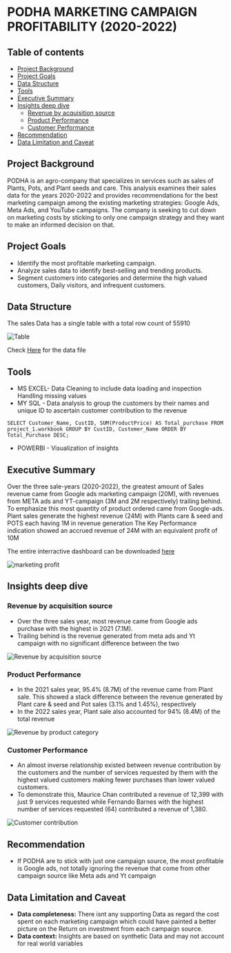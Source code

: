 # PODHA MARKETING CAMPAIGN PROFITABILITY (2020-2022)

## Table of contents
- [Project Background](#Project-Background)
- [Project Goals](#Project-Goals)
- [Data Structure](#Data-Structure)
- [Tools](#Tools)
- [Executive Summary](#Executive-Summary)
- [Insights deep dive](#Insights-deep-dive)
  - [Revenue by acquisition source](#Revenue-by-acquisition-source)
  - [Product Performance](#Product-Performance)
  - [Customer Performance](#Customer-Performance)
- [Recommendation](#Recommendation)
- [Data Limitation and Caveat](#Data-Limitation-and-Caveat)
  
## Project Background

PODHA is an agro-company that specializes in services such as sales of Plants, Pots, and Plant seeds and care. This analysis examines their sales data for the years 2020-2022 and provides recommendations for the best marketing campaign among the existing marketing strategies: Google Ads, Meta Ads, and YouTube campaigns. The company is seeking to cut down on marketing costs by sticking to only one campaign strategy and they want to make an informed decision on that.

## Project Goals

- Identify the most profitable marketing campaign.
- Analyze sales data to identify best-selling and trending products.
- Segment customers into categories and determine the high valued customers, Daily visitors, and infrequent customers.

## Data Structure

The sales Data has a single table with a total row count of 55910

![Table](https://github.com/user-attachments/assets/c2e45722-611d-44f9-943a-2310e8bdd664)


Check [Here](https://drive.google.com/file/d/10oJeOxJrW3FhkxL_Ee6C0ftTv99GOFsg/view?usp=drivesdk) for the data file

## Tools
- MS EXCEL- Data Cleaning to include data loading and inspection
            Handling missing values
- MY SQL - Data analysis to group the customers by their names and unique ID to ascertain customer contribution to the revenue

`SELECT Customer_Name, CustID, SUM(ProductPrice) AS Total_purchase
 FROM project_1.workbook
 GROUP BY CustID, Customer_Name
 ORDER BY Total_Purchase DESC;`

- POWERBI - Visualization of insights


## Executive Summary

Over the three sale-years (2020-2022), the greatest amount of Sales revenue came from Google ads marketing campaign (20M), with revenues from META ads and YT-campaign (3M and 2M respectively) trailing behind. To emphasize this most quantity of product ordered came from Google-ads.
Plant sales generate the highest revenue (24M) with Plants care & seed and POTS each having 1M in revenue generation
The Key Performance indication showed an accrued revenue of 24M with an equivalent profit of 10M

The entire interractive dashboard can be downloaded [here](https://app.powerbi.com/groups/me/reports/b4f0bcf8-34bc-40d4-92de-5508f30d4629/5d94fe3b8df6197e16b6?ctid=b12da6a8-b87a-4a20-bde6-27e439635339&experience=power-bi)

![marketing profit](https://github.com/user-attachments/assets/c1cf421b-b782-4f84-97ff-ef7ecb4dc209)

## Insights deep dive

### Revenue by acquisition source

- Over the three sales year, most revenue came from Google ads purchase with the highest in 2021 (7.1M).
- Trailing behind is the revenue generated from meta ads and Yt campaign with no significant difference between the two

![Revenue by acquisition source](https://github.com/user-attachments/assets/09e34a83-7161-41ea-acdd-31f95691e562)


### Product Performance 
- In the 2021 sales year, 95.4% (8.7M) of the revenue came from Plant sale. This showed a stack difference between the revenue generated by Plant care & seed and Pot sales (3.1% and 1.45%), respectively
- In the 2022 sales year, Plant sale also accounted for 94% (8.4M) of the total revenue

![Revenue by product category](https://github.com/user-attachments/assets/f19e998d-b0ba-4006-a849-9dc91c8e8838)

### Customer Performance
- An almost inverse relationship existed between revenue contribution by the customers and the number of services requested by them with the highest valued customers making fewer purchases than lower valued customers.
- To demonstrate this, Maurice Chan  contributed a revenue of 12,399 with just 9 services requested while Fernando Barnes with the highest number of services requested (64) contributed a revenue of 1,380.

![Customer contribution](https://github.com/user-attachments/assets/28971eb9-eb8f-4849-a1a8-68169e58b172)


## Recommendation
- If PODHA are to stick with just one campaign source, the most profitable is Google ads, not totally ignoring the revenue that come from other campaign source like Meta ads and Yt campaign

## Data Limitation and Caveat
- **Data completeness:** There isnt any supporting Data as regard the cost spent on each marketing campaign  which could have painted a better picture on the Return on investment from each campaign source.
- **Data context:** Insights are based on synthetic Data and may not account for real world variables





